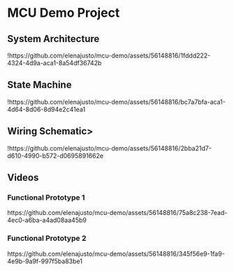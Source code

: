 # MCU Demo Project

<h2>System Architecture</h2>
!https://github.com/elenajusto/mcu-demo/assets/56148816/1fddd222-4324-4d9a-aca1-8a54df36742b

<h2>State Machine</h2>
!https://github.com/elenajusto/mcu-demo/assets/56148816/bc7a7bfa-aca1-4d64-8d06-8d94e2c41ea1

<h2>Wiring Schematic></h2>
!https://github.com/elenajusto/mcu-demo/assets/56148816/2bba21d7-d610-4990-b572-d0695891662e

<h2>Videos</h2>

<h3>Functional Prototype 1</h3>
https://github.com/elenajusto/mcu-demo/assets/56148816/75a8c238-7ead-4ec0-a6ba-a4ad08aa45b9

<h3>Functional Prototype 2</h3>
https://github.com/elenajusto/mcu-demo/assets/56148816/345f56e9-1fa9-4e9b-9a9f-997f5ba83be1
